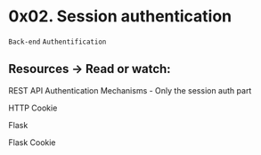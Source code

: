 # 0x02. Session authentication

` Back-end ` ` Authentification `

## Resources -> Read or watch:

REST API Authentication Mechanisms - Only the session auth part

HTTP Cookie

Flask

Flask Cookie

